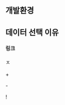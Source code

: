 <h2>개발환경</h2>
<p>

</p>
<p>

</p>
<p>

</p>
<h2>데이터 선택 이유</h2>
<p>

</p>

<h4>링크</h4>
<p>
  ㅈ
</p>

<p>
  + <br>
  
  
  \- <br>
  
  
  \! <br>
   

</p>
